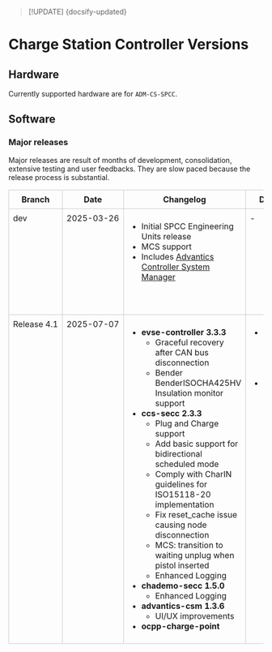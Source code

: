 > [!UPDATE] {docsify-updated}
# Charge Station Controller Versions

## Hardware

Currently supported hardware are for `ADM-CS-SPCC`.

## Software

### Major releases

Major releases are result of months of development, consolidation, extensive testing and user feedbacks.
They are slow paced because the release process is substantial.

<!-- | Branch | Date | Changelog | Download | Docker Hub |
|--------|------|-----------|----------|-------------|
| dev    | 2025-03-26| <ul><li>Initial SPCC Engineering Units release</li><li>MCS support</li><li>Includes [Advantics Controller System Manager](/home/amin/Documents/ADVANTICS/charge-controllers-workspace/Applications/documentation/charge-controllers/advantics_os/csm-web-ui.md)</li></ul> | - | <ul><li>[advantics/evse-controller:3.3.0](https://hub.docker.com/r/advantics/evse-controller/tags)</li><li>[advantics/ccs-secc:2.3.0](https://hub.docker.com/r/advantics/ccs-secc/tags)</li><li>[advantics/slac-evse:2.3.0](https://hub.docker.com/r/advantics/slac-evse/tags)</li><li>[advantics/advantics-csm:1.0.0.dev1](https://hub.docker.com/r/advantics/advantics-csm/tags)</li></ul> |
| Release 4.1    | 2025-07-07|  <ul><li><strong>evse-controller 3.3.3</strong><ul><li>Graceful recovery after CAN bus disconnection</li><li>Bender BenderISOCHA425HV Insulation monitor support</li></ul></li><li><strong>ccs-secc 2.3.3</strong><ul><li>Plug and Charge support</li><li>Add basic support for bidirectional scheduled mode</li><li>Comply with CharIN guidelines to simplify ISO15118-20 implementation (mobility needs and generator mode)</li><li>Fix reset_cache causing nodes disconnection (which also asserts interlock)</li><li>MCS: properly transition to waiting unplug when all_nodes_connected and the pistol is inserted</li><li>Enhanced Logging</li></ul></li><li><strong>chademo-secc 1.5.0</strong><ul><li>Enhanced Logging</li></ul></li><li><strong>advantics-csm 1.3.6</strong><ul><li>UI/UX improvements</li></ul><li><strong>ocpp-charge-point</strong></ul>  | <li>**Option 1**: Pull from Docker hub following this [Guide](charge-controllers/advantics_os/ssh.md#option-1-requires-internet-pulling-the-update-from-docker-hub)</li><li>**Option 2**: Download .tar here: [Release 4.1](https://drive.google.com/uc?export=download&id=1BKGBPBxun3zyU2DG1n7415U_D_fKvjNz) Update instructions using .tar file here: [Full release update](charge-controllers/advantics_os/ssh.md#full-release-update)</li> | <ul><li>[advantics/evse-controller:3.3.3](https://hub.docker.com/r/advantics/evse-controller/tags)</li><li>[advantics/ccs-secc:2.3.3](https://hub.docker.com/r/advantics/ccs-secc/tags)</li><li>[advantics/slac-evse:2.3.2](https://hub.docker.com/r/advantics/slac-evse/tags)</li><li>[advantics/chademo-secc:1.5.0](https://hub.docker.com/r/advantics/chademo-secc/tags)</li><li>[advantics/advantics-csm:1.0.0.dev1](https://hub.docker.com/r/advantics/advantics-csm/tags)</li><li>[advantics/ocpp-charge-point:1.5.1](https://hub.docker.com/r/advantics/ocpp-charge-point/tags)</li></ul> |
 -->

<style>
  table.custom-table {
    width: 100%;
    border-collapse: collapse;
  }
  table.custom-table th,
  table.custom-table td {
    border: 1px solid #ccc;
    padding: 8px;
    vertical-align: top;
  }
  table.custom-table th.branch-col,
  table.custom-table td.branch-col {
    width: 12%;
    white-space: nowrap;
  }
  table.custom-table th.date-col,
  table.custom-table td.date-col {
    width: 12%;
    white-space: nowrap;
  }
</style>

<table class="custom-table">
  <thead>
    <tr>
      <th class="branch-col">Branch</th>
      <th class="date-col">Date</th>
      <th>Changelog</th>
      <th>Download</th>
      <th>Docker Hub</th>
    </tr>
  </thead>
  <tbody>
    <tr>
      <td class="branch-col">dev</td>
      <td class="date-col">2025-03-26</td>
      <td>
        <ul>
          <li>Initial SPCC Engineering Units release</li>
          <li>MCS support</li>
          <li>Includes <a href="/home/amin/Documents/ADVANTICS/charge-controllers-workspace/Applications/documentation/charge-controllers/advantics_os/csm-web-ui.md">Advantics Controller System Manager</a></li>
        </ul>
      </td>
      <td>-</td>
      <td>
        <ul>
          <li><a href="https://hub.docker.com/r/advantics/evse-controller/tags">advantics/evse-controller:3.3.0</a></li>
          <li><a href="https://hub.docker.com/r/advantics/ccs-secc/tags">advantics/ccs-secc:2.3.0</a></li>
          <li><a href="https://hub.docker.com/r/advantics/slac-evse/tags">advantics/slac-evse:2.3.0</a></li>
          <li><a href="https://hub.docker.com/r/advantics/advantics-csm/tags">advantics/advantics-csm:1.0.0.dev1</a></li>
        </ul>
      </td>
    </tr>
    <tr>
      <td class="branch-col">Release 4.1</td>
      <td class="date-col">2025-07-07</td>
      <td>
        <ul>
          <li><strong>evse-controller 3.3.3</strong>
            <ul>
              <li>Graceful recovery after CAN bus disconnection</li>
              <li>Bender BenderISOCHA425HV Insulation monitor support</li>
            </ul>
          </li>
          <li><strong>ccs-secc 2.3.3</strong>
            <ul>
              <li>Plug and Charge support</li>
              <li>Add basic support for bidirectional scheduled mode</li>
              <li>Comply with CharIN guidelines for ISO15118-20 implementation</li>
              <li>Fix reset_cache issue causing node disconnection</li>
              <li>MCS: transition to waiting unplug when pistol inserted</li>
              <li>Enhanced Logging</li>
            </ul>
          </li>
          <li><strong>chademo-secc 1.5.0</strong>
            <ul><li>Enhanced Logging</li></ul>
          </li>
          <li><strong>advantics-csm 1.3.6</strong>
            <ul><li>UI/UX improvements</li></ul>
          </li>
          <li><strong>ocpp-charge-point</strong></li>
        </ul>
      </td>
      <td>
        <ul>
          <li><strong>Option 1:</strong> Pull from Docker Hub - <a href="charge-controllers/advantics_os/ssh.md#option-1-requires-internet-pulling-the-update-from-docker-hub">Guide</a></li>
          <li><strong>Option 2:</strong> <a href="https://drive.google.com/uc?export=download&id=1BKGBPBxun3zyU2DG1n7415U_D_fKvjNz">Download .tar</a> + <a href="charge-controllers/advantics_os/ssh.md#full-release-update">Update instructions</a></li>
        </ul>
      </td>
      <td>
        <ul>
          <li><a href="https://hub.docker.com/r/advantics/evse-controller/tags">advantics/evse-controller:3.3.3</a></li>
          <li><a href="https://hub.docker.com/r/advantics/ccs-secc/tags">advantics/ccs-secc:2.3.3</a></li>
          <li><a href="https://hub.docker.com/r/advantics/slac-evse/tags">advantics/slac-evse:2.3.2</a></li>
          <li><a href="https://hub.docker.com/r/advantics/chademo-secc/tags">advantics/chademo-secc:1.5.0</a></li>
          <li><a href="https://hub.docker.com/r/advantics/advantics-csm/tags">advantics/advantics-csm:1.0.0.dev1</a></li>
          <li><a href="https://hub.docker.com/r/advantics/ocpp-charge-point/tags">advantics/ocpp-charge-point:1.5.1</a></li>
        </ul>
      </td>
    </tr>
  </tbody>
</table>
